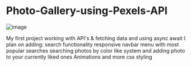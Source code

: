 # Photo-Gallery-using-Pexels-API
![image](https://user-images.githubusercontent.com/40839744/113899507-2a60aa00-97cd-11eb-8ea6-e0dda57a0a52.png)

My first project working with API's & fetching data and using async await
I plan on adding: 
search functionality
responsive navbar menu with most popular searches 
searching photos by color 
like system and adding photo to your currently liked ones
Animations and more css styling
